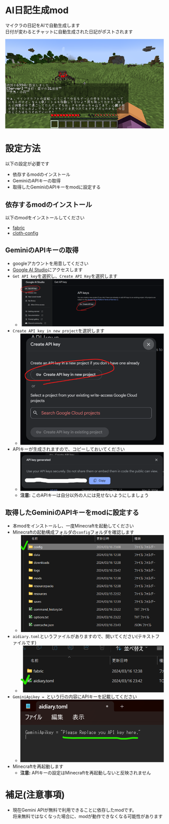 # AI日記生成mod

マイクラの日記をAIで自動生成します  
日付が変わるとチャットに自動生成された日記がポストされます

![Play Screen](./images/screenshot.ja.png)

# 設定方法

以下の設定が必要です
+ 依存するmodのインストール
+ GeminiのAPIキーの取得
+ 取得したGeminiのAPIキーをmodに設定する

## 依存するmodのインストール

以下のmodをインストールしてください

* [fabric](https://modrinth.com/mod/fabric-api)
* [cloth-config](https://modrinth.com/mod/cloth-config)

## GeminiのAPIキーの取得

* googleアカウントを用意してください
* [Google AI Studio](https://aistudio.google.com/)にアクセスします
* `Get API key`を選択し、`Create API Key`を選択します
  * ![Select API Key](./images/setup_01_select_get_api_key.png)
* `Create API key in new project`を選択します
  * ![Create API key](./images/setup_02_generate_api_key.png)
* APIキーが生成されますので、コピーしておいてください
  * ![save API Key](./images/setup_03_copy_api_key.png)
  * **注意:** このAPIキーは自分以外の人には見せないようにしましょう

## 取得したGeminiのAPIキーをmodに設定する

* 本modをインストールし、一度Minecraftを起動してください
* Minecraftの起動構成フォルダの`config`フォルダを確認します
   * ![config location](./images/config_01_location.png)
* `aidiary.toml`というファイルがありますので、開いてください(テキストファイルです)
  * ![the config file](./images/config_02_config_file.png)
* `GeminiApikey = `という行の内容にAPIキーを記載してください
  * ![the config file](./images/config_03_replace_api_key.png)
* Minecraftを再起動します
  * **注意:** APIキーの設定はMinecraftを再起動しないと反映されません

# 補足(注意事項)

* 現在Gemini APIが無料で利用できることに依存したmodです。  
  将来無料ではなくなった場合に、modが動作できなくなる可能性があります
